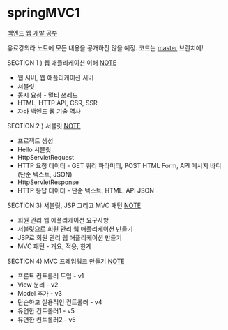 # springMVC1
[백엔드 웹 개발 공부](https://www.inflearn.com/course/%EC%8A%A4%ED%94%84%EB%A7%81-mvc-1/dashboard) 

유료강의라 노트에 모든 내용을 공개하진 않을 예정.
코드는 [master](https://github.com/lucie-y/springMVC1/tree/master) 브랜치에!

SECTION 1 ) 웹 애플리케이션 이해 [NOTE](https://lucie-ko.notion.site/SECTION-1-b936f3e7c95042dda72fca52e1176c90)
- 웹 서버, 웹 애플리케이션 서버
- 서블릿
- 동시 요청 - 멀티 쓰레드
- HTML, HTTP API, CSR, SSR
- 자바 백엔드 웹 기술 역사

SECTION 2 ) 서블릿 [NOTE](https://lucie-ko.notion.site/SECTION-2-747fd83c457640bcb5cf0d77b33d3e1d)
- 프로젝트 생성
- Hello 서블릿
- HttpServletRequest 
- HTTP 요청 데이터 - GET 쿼리 파라미터, POST HTML Form, API 메시지 바디 (단순 텍스트, JSON)
- HttpServletResponse
- HTTP 응답 데이터 - 단순 텍스트, HTML, API JSON

SECTION 3) 서블릿, JSP 그리고 MVC 패턴 [NOTE](https://lucie-ko.notion.site/SECTION-3-JSP-MVC-5b4af0b91bf242dd825e5994cbc4b0ec)
- 회원 관리 웹 애플리케이션 요구사항
- 서블릿으로 회원 관리 웹 애플리케이션 만들기
- JSP로 회원 관리 웹 애플리케이션 만들기
- MVC 패턴 - 개요, 적용, 한계

SECTION 4) MVC 프레임워크 만들기 [NOTE](https://lucie-ko.notion.site/SECTION-4-MVC-56d03048563643fbb82fe62446337065)
- 프론트 컨트롤러 도입 - v1
- View 분리 - v2
- Model 추가 - v3
- 단순하고 실용적인 컨트롤러 - v4
- 유연한 컨트롤러1 - v5
- 유연한 컨트롤러2 - v5
